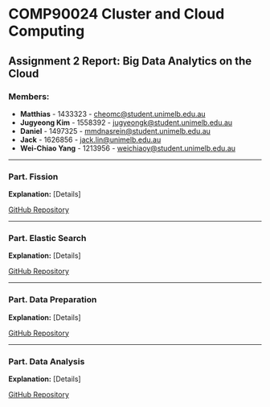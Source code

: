 # COMP90024 Cluster and Cloud Computing

## Assignment 2 Report: Big Data Analytics on the Cloud

### Members:
- **Matthias** - 1433323 - cheomc@student.unimelb.edu.au
- **Jugyeong Kim** - 1558392 - jugyeongk@student.unimelb.edu.au
- **Daniel** - 1497325 - mmdnasrein@student.unimelb.edu.au
- **Jack** - 1626856 - jack.lin@unimelb.edu.au
- **Wei-Chiao Yang** - 1213956 - weichiaoy@student.unimelb.edu.au

---

### Part. Fission
**Explanation:**
[Details]

[GitHub Repository](https://github.com/BunniYubel/CloudComputingA2/tree/main/comp90024/fission)

---

### Part. Elastic Search
**Explanation:**
[Details]

[GitHub Repository](https://github.com/BunniYubel/CloudComputingA2/tree/main/comp90024/elastic)

---

### Part. Data Preparation
**Explanation:**
[Details]

[GitHub Repository](https://github.com/BunniYubel/CloudComputingA2/blob/main/find_station_json.py)

---

### Part. Data Analysis
**Explanation:**
[Details]

[GitHub Repository](https://github.com/BunniYubel/CloudComputingA2/blob/main/Data_Visualization.ipynb)
